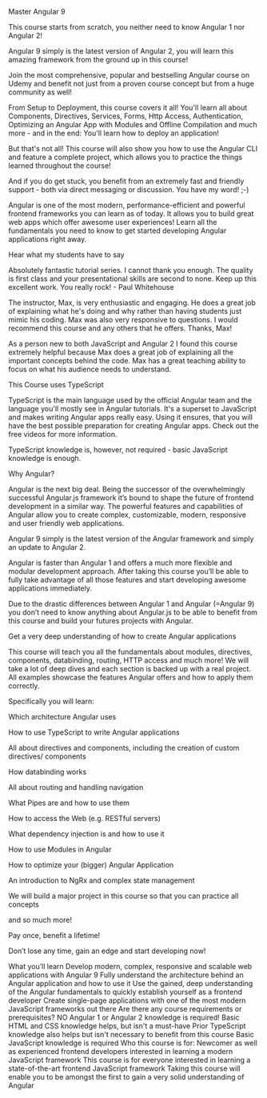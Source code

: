 Master Angular 9

This course starts from scratch, you neither need to know Angular 1 nor Angular 2!

Angular 9 simply is the latest version of Angular 2, you will learn this amazing framework from the ground up in this course!

Join the most comprehensive, popular and bestselling Angular course on Udemy and benefit not just from a proven course concept but from a huge community as well! 

From Setup to Deployment, this course covers it all! You'll learn all about Components, Directives, Services, Forms, Http Access, Authentication, Optimizing an Angular App with Modules and Offline Compilation and much more - and in the end: You'll learn how to deploy an application!

But that's not all! This course will also show you how to use the Angular CLI and feature a complete project, which allows you to practice the things learned throughout the course!

And if you do get stuck, you benefit from an extremely fast and friendly support - both via direct messaging or discussion. You have my word! ;-)

Angular is one of the most modern, performance-efficient and powerful frontend frameworks you can learn as of today. It allows you to build great web apps which offer awesome user experiences! Learn all the fundamentals you need to know to get started developing Angular applications right away.

Hear what my students have to say

Absolutely fantastic tutorial series. I cannot thank you enough. The quality is first class and your presentational skills are second to none. Keep up this excellent work. You really rock!﻿ - Paul Whitehouse

The instructor, Max, is very enthusiastic and engaging. He does a great job of explaining what he's doing and why rather than having students just mimic his coding. Max was also very responsive to questions. I would recommend this course and any others that he offers. Thanks, Max!

As a person new to both JavaScript and Angular 2 I found this course extremely helpful because Max does a great job of explaining all the important concepts behind the code. Max has a great teaching ability to focus on what his audience needs to understand.

This Course uses TypeScript

TypeScript is the main language used by the official Angular team and the language you'll mostly see in Angular tutorials. It's a superset to JavaScript and makes writing Angular apps really easy. Using it ensures, that you will have the best possible preparation for creating Angular apps. Check out the free videos for more information.

TypeScript knowledge is, however, not required - basic JavaScript knowledge is enough.

Why Angular?

Angular is the next big deal. Being the successor of the overwhelmingly successful Angular.js framework it’s bound to shape the future of frontend development in a similar way. The powerful features and capabilities of Angular allow you to create complex, customizable, modern, responsive and user friendly web applications.

Angular 9 simply is the latest version of the Angular framework and simply an update to Angular 2.

Angular is faster than Angular 1 and offers a much more flexible and modular development approach. After taking this course you’ll be able to fully take advantage of all those features and start developing awesome applications immediately.

Due to the drastic differences between Angular 1 and Angular (=Angular 9) you don’t need to know anything about Angular.js to be able to benefit from this course and build your futures projects with Angular.

Get a very deep understanding of how to create Angular applications

This course will teach you all the fundamentals about modules, directives, components, databinding, routing, HTTP access and much more! We will take a lot of deep dives and each section is backed up with a real project. All examples showcase the features Angular offers and how to apply them correctly.

Specifically you will learn:

Which architecture Angular uses

How to use TypeScript to write Angular applications

All about directives and components, including the creation of custom directives/ components

How databinding works

All about routing and handling navigation

What Pipes are and how to use them

How to access the Web (e.g. RESTful servers)

What dependency injection is and how to use it

How to use Modules in Angular

How to optimize your (bigger) Angular Application

An introduction to NgRx and complex state management

We will build a major project in this course so that you can practice all concepts

and so much more!

Pay once, benefit a lifetime!

Don’t lose any time, gain an edge and start developing now!

What you’ll learn
Develop modern, complex, responsive and scalable web applications with Angular 9
Fully understand the architecture behind an Angular application and how to use it
Use the gained, deep understanding of the Angular fundamentals to quickly establish yourself as a frontend developer
Create single-page applications with one of the most modern JavaScript frameworks out there
Are there any course requirements or prerequisites?
NO Angular 1 or Angular 2 knowledge is required!
Basic HTML and CSS knowledge helps, but isn't a must-have
Prior TypeScript knowledge also helps but isn't necessary to benefit from this course
Basic JavaScript knowledge is required
Who this course is for:
Newcomer as well as experienced frontend developers interested in learning a modern JavaScript framework
This course is for everyone interested in learning a state-of-the-art frontend JavaScript framework
Taking this course will enable you to be amongst the first to gain a very solid understanding of Angular